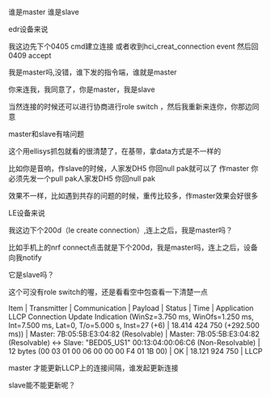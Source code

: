 谁是master  谁是slave

edr设备来说

我这边先下个0405 cmd建立连接 或者收到hci_creat_connection event 然后回0409 accept

我是master吗,没错，谁下发的指令端，谁就是master

你来连我，我同意了，你是master，我是slave

当然连接的时候还可以进行协商进行role switch ，然后我重新来连你，你那边同意

master和slave有啥问题


这个用ellisys抓包就看的很清楚了，在基带，拿data方式是不一样的

比如你是音响，作slave的时候，人家发DH5 你回null pak就可以了
作master 你必须先发一个pull pak人家发DH5 你回null pak

效果不一样，比如遇到共存的问题的时候，重传比较多，作master效果会好很多



LE设备来说

我这边下个200d（le create connection）,连上之后，我是master吗？

比如手机上的nrf connect点击就是下个200d，我是master吗，连上之后，设备向我notify

它是slave吗？


这个可没有role switch的喔，还是看看空中包查看一下清楚一点

Item                                                                                                                                               | Transmitter                            | Communication                                                                                    | Payload                                        | Status | Time           | Application
LLCP Connection Update Indication 
(WinSz=3.750 ms, WinOfs=1.250 ms, Int=7.500 ms, Lat=0, T/o=5.000 s, Inst=27 (+6) | 
18.414 424 750 (+292.500 ms)) | Master: 7B:05:5B:E3:04:82 (Resolvable) |
Master: 7B:05:5B:E3:04:82 (Resolvable) <-> Slave: "BED05_US1" 00:13:04:00:06:C6 (Non-Resolvable) |
12 bytes (00 03 01 00 06 00 00 00 F4 01 1B 00) | OK     | 18.121 924 750 | LLCP       



master 才能更新LLCP上的连接间隔，谁发起更新连接


slave能不能更新呢？









